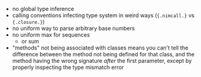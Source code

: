 * no global type inference
* calling conventions infecting type system in weird ways (`{.nimcall.}` vs `{.closure.}`)
* no uniform way to parse arbitrary base numbers
* no uniform max for sequences
	* or sum
* "methods" not being associated with classes means you can't tell the difference between the method not being defined for that class, and the method having the wrong signature *after* the first parameter, except by properly inspecting the type mismatch error
